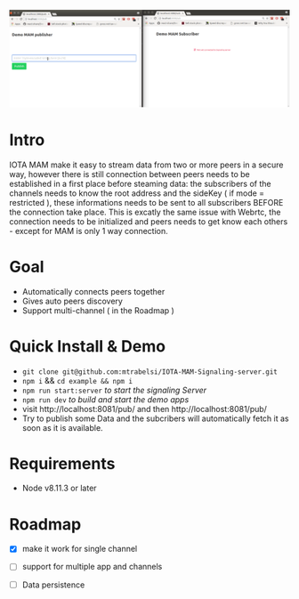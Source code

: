 ![demo mam](https://github.com/mtrabelsi/IOTA-MAM-Signaling-server/blob/master/demo.gif)



# Intro
IOTA MAM make it easy to stream data from two or more peers in a secure way, however there is still connection between peers needs to be established in a first place before steaming data:
the subscribers of the channels needs to know the root address and the sideKey ( if mode = restricted ), these informations needs to be sent to all subscribers BEFORE the connection take place. This is excatly the same issue with Webrtc, the connection needs to be initialized and peers needs to get know each others - except for MAM is only 1 way connection.

# Goal

- Automatically connects peers together
- Gives auto peers discovery
- Support multi-channel ( in the Roadmap )

# Quick Install & Demo

- `git clone git@github.com:mtrabelsi/IOTA-MAM-Signaling-server.git`
- `npm i` && `cd example && npm i`
- `npm run start:server` *to start the signaling Server*
- `npm run dev` *to build and start the demo apps*
- visit http://localhost:8081/pub/ and then http://localhost:8081/pub/
- Try to publish some Data and the subcribers will automatically fetch it as soon as it is available.

# Requirements

- Node v8.11.3 or later

# Roadmap

- [x] make it work for single channel
- [ ] support for multiple app and channels
- [ ] Data persistence


